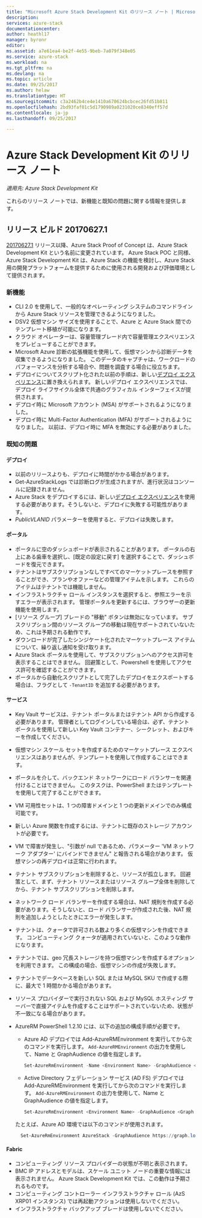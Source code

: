 ```yaml
---
title: "Microsoft Azure Stack Development Kit のリリース ノート | Microsoft Docs"
description: 
services: azure-stack
documentationcenter: 
author: heathl17
manager: byronr
editor: 
ms.assetid: a7e61ea4-be2f-4e55-9beb-7a079f348e05
ms.service: azure-stack
ms.workload: na
ms.tgt_pltfrm: na
ms.devlang: na
ms.topic: article
ms.date: 09/25/2017
ms.author: helaw
ms.translationtype: HT
ms.sourcegitcommit: c3a2462b4ce4e1410a670624bcbcec26fd51b811
ms.openlocfilehash: 2bd93faf01c5d1790989a0231020ce8340eff57d
ms.contentlocale: ja-jp
ms.lasthandoff: 09/25/2017

---
```


# <a name="azure-stack-development-kit-release-notes"></a>Azure Stack Development Kit のリリース ノート

*適用先: Azure Stack Development Kit*

これらのリリース ノートでは、新機能と既知の問題に関する情報を提供します。

## <a name="release-build-201706271"></a>リリース ビルド 20170627.1
[20170627.1](azure-stack-updates.md#determine-the-current-version) リリース以降、Azure Stack Proof of Concept は、Azure Stack Development Kit という名前に変更されています。  Azure Stack POC と同様、Azure Stack Development Kit は、Azure Stack の機能を検討し、Azure Stack 用の開発プラットフォームを提供するために使用される開発および評価環境として提供されます。

### <a name="whats-new"></a>新機能
- CLI 2.0 を使用して、一般的なオペレーティング システムのコマンドラインから Azure Stack リソースを管理できるようになりました。
- DSV2 仮想マシン サイズを使用することで、Azure と Azure Stack 間でのテンプレート移植が可能になります。
- クラウド オペレーターは、容量管理ブレード内で容量管理エクスペリエンスをプレビューすることができます。
- Microsoft Azure 診断の拡張機能を使用して、仮想マシンから診断データを収集できるようになりました。  このデータのキャプチャは、ワークロードのパフォーマンスを分析する場合や、問題を調査する場合に役立ちます。
- デプロイについてスクリプト化された以前の手順は、新しい[デプロイ エクスペリエンス](azure-stack-run-powershell-script.md)に置き換えられます。  新しいデプロイ エクスペリエンスでは、デプロイ ライフサイクル全体で共通のグラフィカル インターフェイスが提供されます。
- デプロイ時に Microsoft アカウント (MSA) がサポートされるようになりました。
- デプロイ時に Multi-Factor Authentication (MFA) がサポートされるようになりました。  以前は、デプロイ時に MFA を無効にする必要がありました。

### <a name="known-issues"></a>既知の問題
#### <a name="deployment"></a>デプロイ
* 以前のリリースよりも、デプロイに時間がかかる場合があります。 
* Get-AzureStackLogs では診断ログが生成されますが、進行状況はコンソールに記録されません。
* Azure Stack をデプロイするには、新しい[デプロイ エクスペリエンス](azure-stack-run-powershell-script.md)を使用する必要があります。そうしないと、デプロイに失敗する可能性があります。
* *PublicVLANID* パラメーターを使用すると、デプロイは失敗します。

#### <a name="portal"></a>ポータル
* ポータルに空のダッシュボードが表示されることがあります。  ポータルの右上にある歯車を選択し、[既定の設定に戻す] を選択することで、ダッシュボードを復元できます。
* テナントはサブスクリプションなしですべてのマーケットプレースを参照することができ、プランやオファーなどの管理アイテムを示します。  これらのアイテムはテナントでは機能しません。
* インフラストラクチャ ロール インスタンスを選択すると、参照エラーを示すエラーが表示されます。 管理ポータルを更新するには、ブラウザーの更新機能を使用します。
* [リソース グループ] ブレードの "移動" ボタンは無効になっています。  サブスクリプション間のリソース グループの移動は現在サポートされていないため、これは予期される動作です。
* ダウンロードが完了したシンジケート化されたマーケットプレース アイテムについて、繰り返し通知を受け取ります。
* Azure Stack ポータルを使用して、サブスクリプションへのアクセス許可を表示することはできません。  回避策として、Powershell を使用してアクセス許可を確認することができます。
* ポータルから自動化スクリプトとして完了したデプロイをエクスポートする場合は、フラグとして `-TenantID` を追加する必要があります。

#### <a name="services"></a>サービス
* Key Vault サービスは、テナント ポータルまたはテナント API から作成する必要があります。  管理者としてログインしている場合は、必ず、テナント ポータルを使用して新しい Key Vault コンテナー、シークレット、およびキーを作成してください。
* 仮想マシン スケール セットを作成するためのマーケットプレース エクスペリエンスはありませんが、テンプレートを使用して作成することはできます。
* ポータルを介して、バックエンド ネットワークにロード バランサーを関連付けることはできません。  このタスクは、PowerShell またはテンプレートを使用して完了することができます。
* VM 可用性セットは、1 つの障害ドメインと 1 つの更新ドメインでのみ構成可能です。  
* 新しい Azure 関数を作成するには、テナントに既存のストレージ アカウントが必要です。
* VM で障害が発生し、"引数が null であるため、パラメーター 'VM ネットワーク アダプター' にバインドできません" と報告される場合があります。  仮想マシンの再デプロイは正常に行われます。  
* テナント サブスクリプションを削除すると、リソースが孤立します。  回避策として、まず、テナント リソースまたはリソース グループ全体を削除してから、テナント サブスクリプションを削除します。 
* ネットワーク ロード バランサーを作成する場合は、NAT 規則を作成する必要があります。そうしないと、ロード バランサーが作成された後、NAT 規則を追加しようとしたときにエラーが発生します。
* テナントは、クォータで許可される数より多くの仮想マシンを作成できます。  コンピューティング クォータが適用されていないと、このような動作になります。
* テナントでは、geo 冗長ストレージを持つ仮想マシンを作成するオプションを利用できます。  この構成の場合、仮想マシンの作成が失敗します。
* テナントでデータベースを新しい SQL または MySQL SKU で作成する際に、最大で 1 時間かかる場合があります。 
* リソース プロバイダーで実行されない SQL および MySQL ホスティング サーバーで直接アイテムを作成することはサポートされていないため、状態が不一致になる場合があります。
* AzureRM PowerShell 1.2.10 には、以下の追加の構成手順が必要です。
    * Azure AD デプロイでは Add-AzureRMEnvironment を実行してから次のコマンドを実行します。  `Add-AzureRMEnvironment` の出力を使用して、Name と GraphAudience の値を指定します。
      
      ```PowerShell
      Set-AzureRmEnvironment -Name <Environment Name> -GraphAudience <Graph Endpoint URL>
      ```
    * Active Directory フェデレーション サービス (AD FS) デプロイでは Add-AzureRMEnvironment を実行してから次のコマンドを実行します。  `Add-AzureRMEnvironment` の出力を使用して、Name と GraphAudience の値を指定します。
      
      ```PowerShell
      Set-AzureRmEnvironment <Environment Name> -GraphAudience <Graph Endpoint URL> -EnableAdfsAuthentication:$true
      ```
    
    たとえば、Azure AD 環境では以下のコマンドが使用されます。

    ```PowerShell
      Set-AzureRmEnvironment AzureStack -GraphAudience https://graph.local.azurestack.external/
    ```

#### <a name="fabric"></a>Fabric
* コンピューティング リソース プロバイダーの状態が不明と表示されます。
* BMC IP アドレスとモデルは、スケール ユニット ノードの重要な情報には表示されません。  Azure Stack Development Kit では、この動作は予期されるものです。
* コンピューティング コントローラー インフラストラクチャ ロール (AzS XRP01 インスタンス) では再起動アクションは使用しないでください。
* インフラストラクチャ バックアップ ブレードは使用しないでください。

